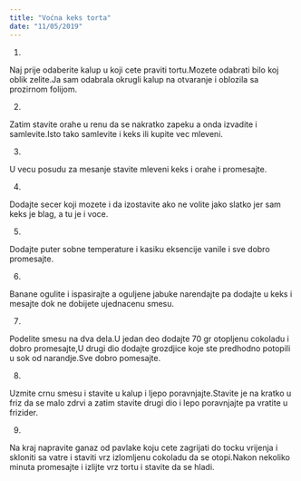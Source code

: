 ```yaml
--- 
title: "Voćna keks torta"
date: "11/05/2019"
---
```


1.
Naj prije odaberite kalup u koji cete praviti tortu.Mozete odabrati bilo koj oblik zelite.Ja sam odabrala okrugli kalup na otvaranje i oblozila sa prozirnom folijom.

2.
Zatim stavite orahe u renu da se nakratko zapeku a onda izvadite i samlevite.Isto tako samlevite i keks ili kupite vec mleveni.

3.
U vecu posudu za mesanje stavite mleveni keks i orahe i promesajte.

4.
Dodajte secer koji mozete i da izostavite ako ne volite jako slatko jer sam keks je blag, a tu je i voce.

5.
Dodajte puter sobne temperature i kasiku eksencije vanile i sve dobro promesajte.

6.
Banane ogulite i ispasirajte a oguljene jabuke narendajte pa dodajte u keks i mesajte dok ne dobijete ujednacenu smesu.

7.
Podelite smesu na dva dela.U jedan deo dodajte 70 gr otopljenu cokoladu i dobro promesajte,U drugi dio dodajte grozdjice koje ste predhodno potopili u sok od narandje.Sve dobro pomesajte.

8.
Uzmite crnu smesu i stavite u kalup i ljepo poravnjajte.Stavite je na kratko u friz da se malo zdrvi a zatim stavite drugi dio i lepo poravnjajte pa vratite u frizider.

9.
Na kraj napravite ganaz od pavlake koju cete zagrijati do tocku vrijenja i skloniti sa vatre i staviti vrz izlomljenu cokoladu da se otopi.Nakon nekoliko minuta promesajte i izlijte vrz tortu i stavite da  se hladi.



